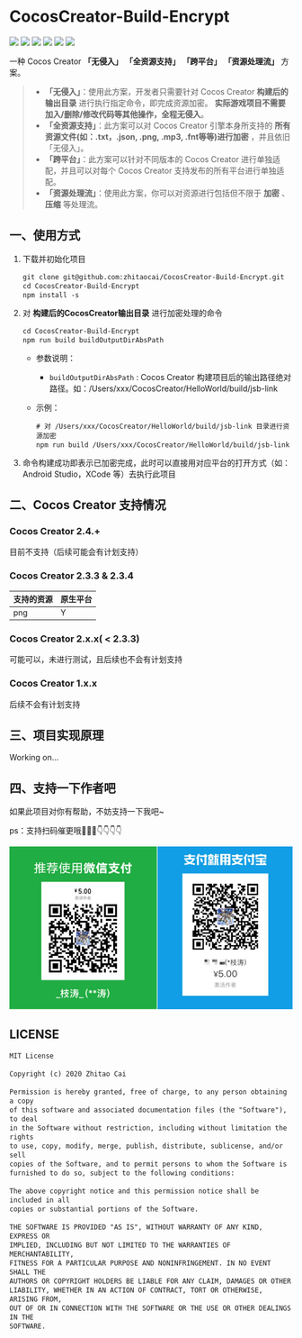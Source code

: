 # CocosCreator-Build-Encrypt

[![](https://img.shields.io/badge/Release-0.1.0-orange.svg)](CHANGELOG.md)
[![](https://img.shields.io/badge/Support-Cocos%20Creator%202.3.3-brightgreen.svg)](http://www.cocos.com/creator)
[![](https://img.shields.io/badge/Support-Cocos%20Creator%202.3.4-brightgreen.svg)](http://www.cocos.com/creator)
[![](https://img.shields.io/badge/Unknown%20Support-Cocos%20Creator%202.x.x-lightgrey.svg)](http://www.cocos.com/creator)
[![](https://img.shields.io/badge/Not%20Support-Cocos%20Creator%202.4.+-red.svg)](http://www.cocos.com/creator)
[![](https://img.shields.io/badge/Not%20Support-Cocos%20Creator%201.x.x-red.svg)](http://www.cocos.com/creator)


一种 Cocos Creator **「无侵入」** **「全资源支持」** **「跨平台」** **「资源处理流」** 方案。

> * **「无侵入」**：使用此方案，开发者只需要针对 Cocos Creator **构建后的输出目录** 进行执行指定命令，即完成资源加密。 **实际游戏项目不需要加入/删除/修改代码等其他操作，全程无侵入**。
> * **「全资源支持」**：此方案可以对 Cocos Creator 引擎本身所支持的 **所有资源文件(如：.txt，.json, .png, .mp3, .fnt等等)进行加密** ，并且依旧「无侵入」。
> * **「跨平台」**：此方案可以针对不同版本的 Cocos  Creator 进行单独适配，并且可以对每个 Cocos Creator 支持发布的所有平台进行单独适配。
> * **「资源处理流」**：使用此方案，你可以对资源进行包括但不限于 **加密** 、 **压缩** 等处理流。

## 一、使用方式

1. 下载并初始化项目

    ````
    git clone git@github.com:zhitaocai/CocosCreator-Build-Encrypt.git
    cd CocosCreator-Build-Encrypt
    npm install -s 
    ````

2. 对 **构建后的CocosCreator输出目录** 进行加密处理的命令

    ```
    cd CocosCreator-Build-Encrypt
    npm run build buildOutputDirAbsPath
    ```

    * 参数说明：

      * `buildOutputDirAbsPath` : Cocos Creator 构建项目后的输出路径绝对路径。如：/Users/xxx/CocosCreator/HelloWorld/build/jsb-link


    * 示例：

        ```
        # 对 /Users/xxx/CocosCreator/HelloWorld/build/jsb-link 目录进行资源加密
        npm run build /Users/xxx/CocosCreator/HelloWorld/build/jsb-link
        ```

3. 命令构建成功即表示已加密完成，此时可以直接用对应平台的打开方式（如：Android Studio，XCode 等）去执行此项目

## 二、Cocos Creator 支持情况

### Cocos Creator 2.4.+

目前不支持（后续可能会有计划支持）

### Cocos Creator 2.3.3 & 2.3.4

| 支持的资源 | 原生平台 |
| ---------- | -------- |
| png        | Y        |

### Cocos Creator 2.x.x( < 2.3.3)

可能可以，未进行测试，且后续也不会有计划支持

### Cocos Creator 1.x.x

后续不会有计划支持

## 三、项目实现原理

Working on...

## 四、支持一下作者吧

如果此项目对你有帮助，不妨支持一下我吧~

ps：支持扫码催更哦🤣🤣🤣👇👇👇👇

![](static/PAY.png)


## LICENSE

    MIT License

    Copyright (c) 2020 Zhitao Cai

    Permission is hereby granted, free of charge, to any person obtaining a copy
    of this software and associated documentation files (the "Software"), to deal
    in the Software without restriction, including without limitation the rights
    to use, copy, modify, merge, publish, distribute, sublicense, and/or sell
    copies of the Software, and to permit persons to whom the Software is
    furnished to do so, subject to the following conditions:

    The above copyright notice and this permission notice shall be included in all
    copies or substantial portions of the Software.

    THE SOFTWARE IS PROVIDED "AS IS", WITHOUT WARRANTY OF ANY KIND, EXPRESS OR
    IMPLIED, INCLUDING BUT NOT LIMITED TO THE WARRANTIES OF MERCHANTABILITY,
    FITNESS FOR A PARTICULAR PURPOSE AND NONINFRINGEMENT. IN NO EVENT SHALL THE
    AUTHORS OR COPYRIGHT HOLDERS BE LIABLE FOR ANY CLAIM, DAMAGES OR OTHER
    LIABILITY, WHETHER IN AN ACTION OF CONTRACT, TORT OR OTHERWISE, ARISING FROM,
    OUT OF OR IN CONNECTION WITH THE SOFTWARE OR THE USE OR OTHER DEALINGS IN THE
    SOFTWARE.
